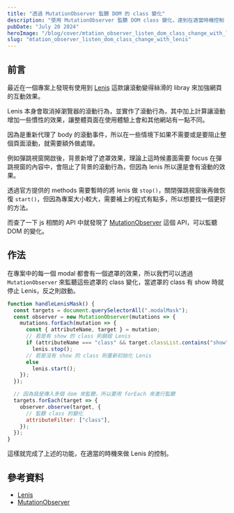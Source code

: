 ```yaml
---
title: "透過 MutationObserver 監聽 DOM 的 class 變化"
description: "使用 MutationObserver 監聽 DOM class 變化，達到在適當時機控制 Lenis 滾動行為的需求。"
pubDate: "July 20 2024"
heroImage: "/blog/cover/mtation_observer_listen_dom_class_change_with_lenis.png"
slug: "mtation_observer_listen_dom_class_change_with_lenis"
---
```


## 前言

最近在一個專案上發現有使用到 [Lenis](https://lenis.studiofreight.com/) 這款讓滾動變得絲滑的 libray 來加強網頁的互動效果。

Lenis 本身會取消掉瀏覽器的滾動行為，並實作了滾動行為，其中加上計算讓滾動增加一些慣性的效果，讓整體頁面在使用體驗上會和其他網站有一點不同。

因為是重新代理了 body 的滾動事件，所以在一些情境下如果不需要或是要阻止整個頁面滾動，就需要額外做處理。

例如彈跳視窗開啟後，背景新增了遮罩效果，理論上這時候畫面需要 focus 在彈跳視窗的內容中，會阻止了背景的滾動行為，但因為 lenis 所以還是會有滾動的效果。

透過官方提供的 methods 需要暫時的將 lenis 做 `stop()`，關閉彈跳視窗後再做恢復 `start()`，但因為專案大小較大，需要補上的程式有點多，所以想要找一個更好的方法。

而查了一下 js 相關的 API 中就發現了 [MutationObserver](https://developer.mozilla.org/zh-TW/docs/Web/API/MutationObserver) 這個 API，可以監聽 DOM 的變化。

## 作法

在專案中的每一個 modal 都會有一個遮罩的效果，所以我們可以透過 `MutationObserver` 來監聽這些遮罩的 class 變化，當遮罩的 class 有 show 時就停止 Lenis，反之則啟動。

```javascript
function handleLenisMask() {
  const targets = document.querySelectorAll(".modalMask");
  const observer = new MutationObserver(mutations => {
    mutations.forEach(mutation => {
      const { attributeName, target } = mutation;
      // 若是有 show 的 class 則銷毀 Lenis
      if (attributeName === "class" && target.classList.contains("show"))
        lenis.stop();
      // 若是沒有 show 的 class 則重新初始化 Lenis
      else 
        lenis.start();
    });
  });

  // 因為我是傳入多個 dom 來監聽，所以要用 forEach 來進行監聽
  targets.forEach(target => {
    observer.observe(target, {
      // 監聽 class 的變化
      attributeFilter: ["class"],
    });
  });
}
```

這樣就完成了上述的功能，在適當的時機來做 Lenis 的控制。

## 參考資料

- [Lenis](https://lenis.studiofreight.com/)
- [MutationObserver](https://developer.mozilla.org/zh-TW/docs/Web/API/MutationObserver)